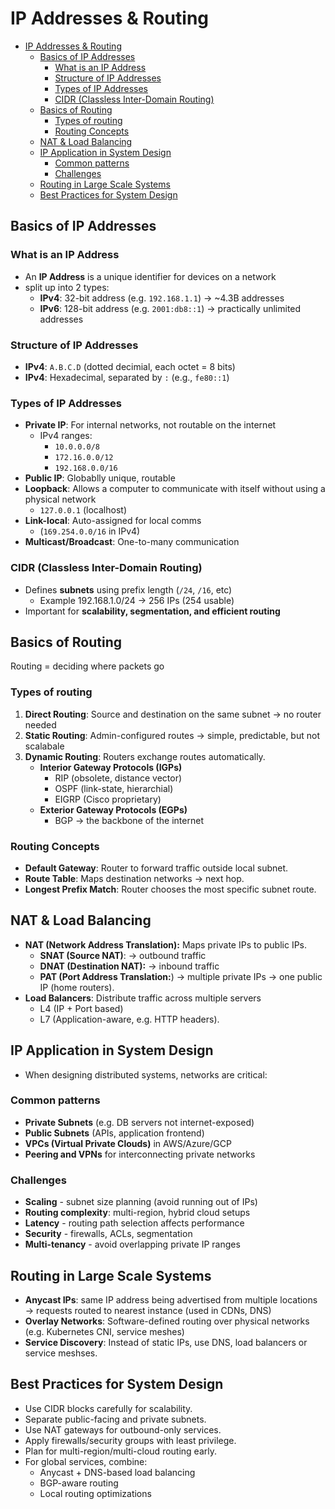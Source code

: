 # IP Addresses & Routing

- [IP Addresses \& Routing](#ip-addresses--routing)
  - [Basics of IP Addresses](#basics-of-ip-addresses)
    - [What is an IP Address](#what-is-an-ip-address)
    - [Structure of IP Addresses](#structure-of-ip-addresses)
    - [Types of IP Addresses](#types-of-ip-addresses)
    - [CIDR (Classless Inter-Domain Routing)](#cidr-classless-inter-domain-routing)
  - [Basics of Routing](#basics-of-routing)
    - [Types of routing](#types-of-routing)
    - [Routing Concepts](#routing-concepts)
  - [NAT \& Load Balancing](#nat--load-balancing)
  - [IP Application in System Design](#ip-application-in-system-design)
    - [Common patterns](#common-patterns)
    - [Challenges](#challenges)
  - [Routing in Large Scale Systems](#routing-in-large-scale-systems)
  - [Best Practices for System Design](#best-practices-for-system-design)


## Basics of IP Addresses
### What is an IP Address
- An **IP Address** is a unique identifier for devices on a network
- split up into 2 types:
  - **IPv4**: 32-bit address (e.g. `192.168.1.1`) &rightarrow; ~4.3B addresses
  - **IPv6**: 128-bit address (e.g. `2001:db8::1`) &rightarrow; practically unlimited addresses

### Structure of IP Addresses
- **IPv4**: `A.B.C.D` (dotted decimial, each octet = 8 bits)
- **IPv4**: Hexadecimal, separated by `:` (e.g., `fe80::1`)

### Types of IP Addresses
- **Private IP**: For internal networks, not routable on the internet
  - IPv4 ranges:
    - `10.0.0.0/8`
    - `172.16.0.0/12`
    - `192.168.0.0/16`
- **Public IP**: Globablly unique, routable
- **Loopback**: Allows a computer to communicate with itself without using a physical network 
  - `127.0.0.1` (localhost)
- **Link-local**: Auto-assigned for local comms 
  - (`169.254.0.0/16` in IPv4)
- **Multicast/Broadcast**: One-to-many communication

### CIDR (Classless Inter-Domain Routing)
- Defines **subnets** using prefix length (`/24`, `/16`, etc)
  - Example 192.168.1.0/24 &rightarrow; 256 IPs (254 usable)
- Important for **scalability, segmentation, and efficient routing**

## Basics of Routing
Routing = deciding where packets go

### Types of routing
1. **Direct Routing**: Source and destination on the same subnet &rightarrow; no router needed
2. **Static Routing**: Admin-configured routes &rightarrow; simple, predictable, but not scalabale
3. **Dynamic Routing**: Routers exchange routes automatically.
   - **Interior Gateway Protocols (IGPs)**
     - RIP (obsolete, distance vector)
     - OSPF (link-state, hierarchial)
     - EIGRP (Cisco proprietary)
   - **Exterior Gateway Protocols (EGPs)**
     - BGP &rightarrow; the backbone of the internet

### Routing Concepts
- **Default Gateway**: Router to forward traffic outside local subnet.
- **Route Table**: Maps destination networks &rightarrow; next hop.
- **Longest Prefix Match**: Router chooses the most specific subnet route.

## NAT & Load Balancing
- **NAT (Network Address Translation):** Maps private IPs to public IPs.
  - **SNAT (Source NAT)**: &rightarrow; outbound traffic
  - **DNAT (Destination NAT):** &rightarrow; inbound traffic
  - **PAT (Port Address Translation:**) &rightarrow; multiple private IPs &rightarrow; one public IP (home routers).
- **Load Balancers**: Distribute traffic across multiple servers
  - L4 (IP + Port based)
  - L7 (Application-aware, e.g. HTTP headers).

## IP Application in System Design
- When designing distributed systems, networks are critical:
### Common patterns
- **Private Subnets** (e.g. DB servers not internet-exposed)
- **Public Subnets** (APIs, application frontend)
- **VPCs (Virtual Private Clouds)** in AWS/Azure/GCP
- **Peering and VPNs** for interconnecting private networks

### Challenges
- **Scaling** - subnet size planning (avoid running out of IPs)
- **Routing complexity**: multi-region, hybrid cloud setups
- **Latency** - routing path selection affects performance
- **Security** - firewalls, ACLs, segmentation
- **Multi-tenancy** - avoid overlapping private IP ranges

## Routing in Large Scale Systems
- **Anycast IPs**: same IP address being advertised from multiple locations &rightarrow; requests routed to nearest instance (used in CDNs, DNS)
- **Overlay Networks**: Software-defined routing over physical networks (e.g. Kubernetes CNI, service meshes)
- **Service Discovery**: Instead of static IPs, use DNS, load balancers or service meshses.

## Best Practices for System Design
- Use CIDR blocks carefully for scalability.
- Separate public-facing and private subnets.
- Use NAT gateways for outbound-only services.
- Apply firewalls/security groups with least privilege.
- Plan for multi-region/multi-cloud routing early.
- For global services, combine:
  - Anycast + DNS-based load balancing
  - BGP-aware routing
  - Local routing optimizations